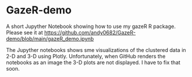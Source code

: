 # GazeR-demo
A  short Jupyther Notebook showing how to use my gazeR R package.
Please see it at https://github.com/andy0682/GazeR-demo/blob/main/gazeR_demo.ipynb 

The Jupyther notebooks shows sme visualizations of the clustered data in 2-D and 3-D using Plotly.
Unfortunately, when GitHub renders the notebooks as an image the 3-D plots are not displayed.
I have to fix that soon.
